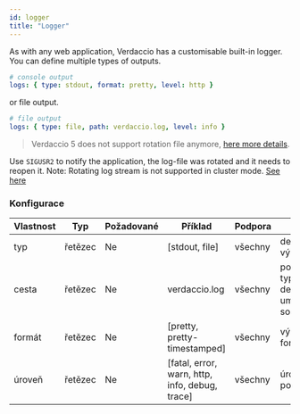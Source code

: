 ```yaml
---
id: logger
title: "Logger"
---
```


As with any web application, Verdaccio has a customisable built-in logger. You can define multiple types of outputs.

```yaml
# console output
logs: { type: stdout, format: pretty, level: http }
```

or file output.

```yaml
# file output
logs: { type: file, path: verdaccio.log, level: info }
```

> Verdaccio 5 does not support rotation file anymore, [here more details](https://verdaccio.org/blog/2021/04/14/verdaccio-5-migration-guide#pinojs-is-the-new-logger).

Use `SIGUSR2` to notify the application, the log-file was rotated and it needs to reopen it. Note: Rotating log stream is not supported in cluster mode. [See here](https://github.com/trentm/node-bunyan#stream-type-rotating-file)

### Konfigurace

| Vlastnost | Typ     | Požadované | Příklad                                        | Podpora | Popis                                           |
| --------- | ------- | ---------- | ---------------------------------------------- | ------- | ----------------------------------------------- |
| typ       | řetězec | Ne         | [stdout, file]                                 | všechny | definovat výstup                                |
| cesta     | řetězec | Ne         | verdaccio.log                                  | všechny | pokud je typ soubor, definujte umístění souboru |
| formát    | řetězec | Ne         | [pretty, pretty-timestamped]                   | všechny | výstupní formát                                 |
| úroveň    | řetězec | Ne         | [fatal, error, warn, http, info, debug, trace] | všechny | úroveň podrobností                              |
